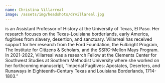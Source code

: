 ```yaml
---
name: Christina Villarreal
image: /assets/img/headshots/drvillareal.jpg
---
```

is an Assistant Professor of History at the University of Texas, El Paso. Her research focuses on the Texas-Louisiana borderlands, early America, fugitives from slavery, desertion, and sanctuary. Villarreal has received support for her research from the Ford Foundation, the Fulbright Program, The Institute for Citizens & Scholars, and the SSRC-Mellon Mays Program. In 2021-2022, Villarreal was a research Fellow at the Clements Center for Southwest Studies at Southern Methodist University where she worked on her forthcoming manuscript, “Imperial Fugitives: Apostates, Deserters, and Runaways in Eighteenth-Century Texas and Louisiana Borderlands, 1714-1803.”